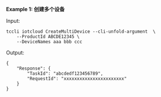 **Example 1: 创建多个设备**



Input: 

```
tccli iotcloud CreateMultiDevice --cli-unfold-argument  \
    --ProductId ABCDE12345 \
    --DeviceNames aaa bbb ccc
```

Output: 
```
{
    "Response": {
        "TaskId": "abcdedf123456789",
        "RequestId": "xxxxxxxxxxxxxxxxxxxxxxx"
    }
}
```

